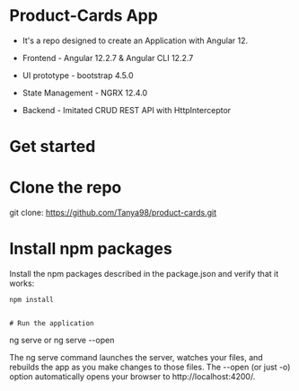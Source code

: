 # Product-Cards App
* It's a repo designed to create an Application with Angular 12.

* Frontend - Angular 12.2.7 & Angular CLI 12.2.7

* UI prototype - bootstrap 4.5.0

* State Management - NGRX 12.4.0

* Backend - Imitated CRUD REST API with HttpInterceptor

# Get started

# Clone the repo
git clone: https://github.com/Tanya98/product-cards.git

# Install npm packages
Install the npm packages described in the package.json and verify that it works:

```
npm install


# Run the application

```
ng serve or ng serve --open

The ng serve command launches the server, watches your files, and rebuilds the app as you make changes to those files.
The --open (or just -o) option automatically opens your browser to http://localhost:4200/.
